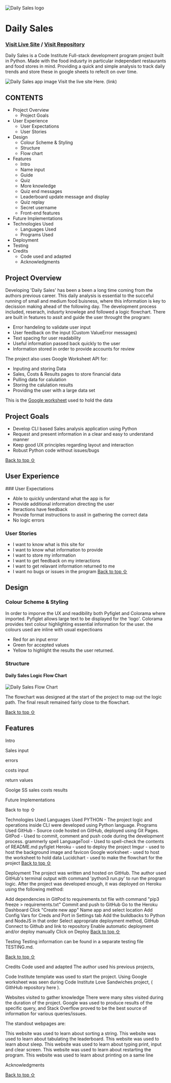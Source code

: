 ![Daily Sales logo](assets/images/dslogo.webp)
# Daily Sales

### [Visit Live Site](https://daily-sales.herokuapp.com/) / [Visit Repository](https://github.com/JonnyDavison/daily_sales)

Daily Sales is a Code Institute Full-stack development program project built in Python. Made with the food indusrty in particular independant restaurants and food stores in mind. Providing a quick and simple analysis to track daily trends and store these in google sheets to refeclt on over time. 

![Daily Sales app image](assets/images/dsfullterminal.webp)
Visit the live site Here.
(link)


## CONTENTS

 - Project Overview
    - Project Goals
- User Experience
    - User Expectations
    - User Stories
- Design
    - Colour Scheme & Styling
    - Structure
    - Flow chart
- Features
    - Intro
    - Name input
    - Guide
    - Quiz
    - More knowledge
    - Quiz end messages
    - Leaderboard update message and display
    - Quiz replay
    - Secret username
    - Front-end features
- Future Implementations
- Technologies Used
    - Languages Used
    - Programs Used
- Deployment
- Testing
- Credits
    - Code used and adapted
    - Acknowledgments

## Project Overview
Developing 'Daily Sales' has been a been a long time coming from the authors previous career. This daily analysis is essential to the succeful running of small and medium food buisness, where this information is key to decission making ahead of the following day. The development process included, reserach, indusrty knowlege and followed a logic flowchart. There are built in features to assit and guide the user throught the program:

- Error handeling to validate user input
- User feedback on the input (Custom ValueError messages)
- Text spacing for user readability 
- Useful information passed back quickly to the user
- Information stored in order to provide accounts for review

The project also uses Google Worksheet API for:
- Inputing and storing Data 
- Sales, Costs & Results pages to store financial data
- Pulling data for calulation
- Storing the calulation results
- Providing the user with a large data set

This is the [Google worksheet](https://docs.google.com/spreadsheets/d/1NckZYPLVFrlbqXG2FIFwfhZlNg0fQ67WtQURLmhWKC8/edit?usp=sharing) used to hold the data

## Project Goals
- Develop CLI based Sales analysis application using Python
- Request and present information in a clear and easy to understand manner
- Keep good UX principles regarding layout and interaction
- Robust Python code without issues/bugs

[Back to top ⇧](#daily-sales)

## User Experience
### User Expectations
- Able to quickly understand what the app is for
- Provide additional information directing the user 
- Iteractions have feedback
- Provide format instructions to assit in gathering the correct data
- No logic errors

### User Stories
- I want to know what is this site for
- I want to know what information to provide
- I want to store my information
- I want to get feedback on my interactions
- I want to get relavant information returned to me
- I want no bugs or issues in the program
[Back to top ⇧](#daily-sales)

## Design
### Colour Scheme & Styling
In order to imporve the UX and readibility both Pyfiglet and Colorama where imported. Pyfiglet allows large text to be displayed for the 'logo'. Colorama provides text colour highlighting essential information for the user. the colours used are inline with usual expectioans
- Red for an input error
- Green for accepted values
- Yellow to highlight the results the user returned.


### Structure
#### Daily Sales Logic Flow Chart
![Daily Sales Flow Chart](assets/images/dsflowchart.webp )

The flowchart was designed at the start of the project to map out the logic path. The final result remained fairly close to the flowchart.

[Back to top ⇧](#daily-sales)

## Features
Intro

Sales  input

errors

costs input

return values 

Goolge SS
sales
costs
results


Future Implementations


Back to top ⇧

Technologies Used
Languages Used
PYTHON - The project logic and operations inside CLI were developed using Python language.
Programs Used
GitHub - Source code hosted on GitHub, deployed using Git Pages.
GitPod - Used to commit, comment and push code during the development process.
grammerly spell 
LanguageTool - Used to spell-check the contents of README.md
pyfiglet
Heroku - used to deploy the project
Imgur - used to host the background image and favicon
Google worksheet - used to host the worksheet to hold data
Lucidchart - used to make the flowchart for the project
[Back to top ⇧](#daily-sales)

Deployment
The project was written and hosted on GitHub. The author used GitHub's terminal output with command 'python3 run.py' to run the program logic. After the project was developed enough, it was deployed on Heroku using the following method:

Add dependencies in GitPod to requirements.txt file with command "pip3 freeze > requirements.txt"
Commit and push to GitHub
Go to the Heroku Dashboard
Click "Create new app"
Name app and select location
Add Config Vars for Creds and Port in Settings tab
Add the buildbacks to Python and NodeJS in that order
Select appropriate deployment method, GitHub
Connect to Github and link to repository
Enable automatic deployment and/or deploy manually
Click on Deploy
[Back to top ⇧](#daily-sales)

Testing
Testing information can be found in a separate testing file TESTING.md.

[Back to top ⇧](#daily-sales)

Credits
Code used and adapted
The author used his previous projects, 

Code Institute template was used to start the project.
Using Google worksheet was seen during Code Institute Love Sandwiches project, ( GithHub repository here ).


Websites visited to gather knowledge
There were many sites visited during the duration of the project. Google was used to produce results of the specific query, and Stack Overflow proved to be the best source of information for various queries/issues.

The standout webpages are:

This website was used to learn about sorting a string.
This website was used to learn about tabulating the leaderboard.
This website was used to learn about sleep.
This website was used to learn about typing print, input and clear screen.
This website was used to learn about restarting the program.
This website was used to learn about printing on a same line

Acknowledgments


[Back to top ⇧](#daily-sales)